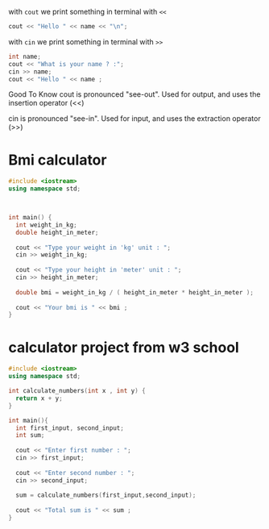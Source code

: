 with `cout` we print something in terminal with `<<`

```cpp
cout << "Hello " << name << "\n";
```


with `cin` we print something in terminal with `>>`

```cpp
int name;
cout << "What is your name ? :";
cin >> name;
cout << "Hello " << name ;
```


Good To Know
cout is pronounced "see-out". Used for output, and uses the insertion operator (<<)

cin is pronounced "see-in". Used for input, and uses the extraction operator (>>)


# Bmi calculator 
```cpp
#include <iostream>
using namespace std;



int main() {
  int weight_in_kg;
  double height_in_meter;
  
  cout << "Type your weight in 'kg' unit : ";
  cin >> weight_in_kg;
  
  cout << "Type your height in 'meter' unit : ";
  cin >> height_in_meter;
  
  double bmi = weight_in_kg / ( height_in_meter * height_in_meter );
  
  cout << "Your bmi is " << bmi ;
} 
```


# calculator project from w3 school
```cpp
#include <iostream>
using namespace std;

int calculate_numbers(int x , int y) {
  return x + y;
}

int main(){
  int first_input, second_input;
  int sum;
  
  cout << "Enter first number : ";
  cin >> first_input;
  
  cout << "Enter second number : ";
  cin >> second_input;
  
  sum = calculate_numbers(first_input,second_input);
  
  cout << "Total sum is " << sum ;
}
```
